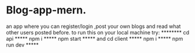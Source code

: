 # Blog-app-mern.
an app where you can register/login ,post your own blogs and read what other users posted before.
to run this on your local machine try: ********
cd api *****
npm i  *****
npm start *****
and cd client *****
npm i *****
npm run dev *****
 
